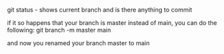 git status - shows current branch and is there anything to commit

if it so happens that your branch is master instead of main, you can do the following:
git branch -m master main

and now you renamed your branch master to main

